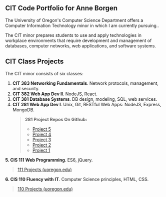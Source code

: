 
<h2>CIT Code Portfolio for Anne Borgen</h2>
The University of Oregon's Computer Science Department offers a Computer Information Technology minor in which I am currently pursuing..

The CIT minor prepares students to use and apply technologies in workplace environments that require development and management of databases, computer networks, web applications, and software systems.

<h2>CIT Class Projects</h2>
The CIT minor consists of six classes:

<ol>
  <li><b>CIT 383 Networking Fundamentals</b>. Network protocols, management, and security.
    </li>
  <li><b>CIT 382 Web App Dev II</b>. NodeJS, React.</li>
  <li><b>CIT 381 Database Systems</b>. DB design, modeling, SQL, web services.</li>
  <li><b>CIT 281 Web App Dev I</b>. Unix, Git, RESTful Web Apps: NodeJS, Express, MongoDB.
  <blockquote>
   <b>281 Project Repos On Github:</b>
  <ul>
     <li>
       <a href="https://uo-cit.github.io/project-5-annieborgen/">Project 5</a>
     </li>
     <li>
       <a href="https://annieborgen.github.io/project-4/">Project 4</a>
     </li>
     <li>
       <a href="https://annieborgen.github.io/project-3/">Project 3</a>
     </li>
     <li>
       <a href="https://annieborgen.github.io/project-2/">Project 2</a>
     </li>
     <li>
       <a href="https://annieborgen.github.io/project-1/">Project 1</a>
     </li>
     </ul>
  </blockquote>
  </li>
</ol>

<b>5. CIS 111 Web Programming</b>. ES6, jQuery.
<blockquote>
  <a href="https://pages.uoregon.edu/aborgen/111/"> 111 Projects (uoregon.edu)</a>
</blockquote>

<b>6. CIS 110 Fluency with IT</b>. Computer Science principles, HTML, CSS.
<blockquote>
  <a href="https://pages.uoregon.edu/aborgen/110/"> 110 Projects (uoregon.edu)</a>
</blockquote>
